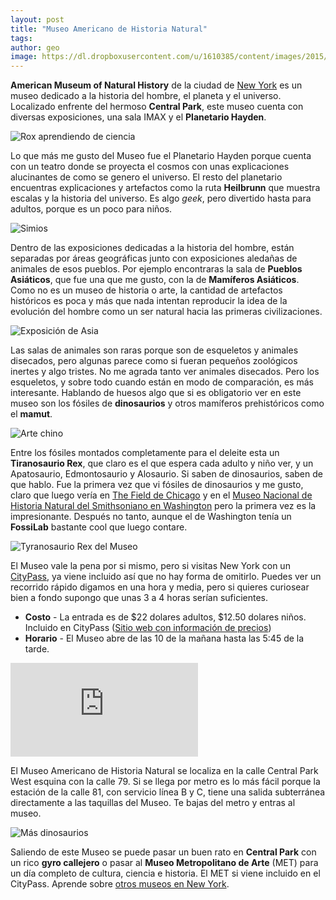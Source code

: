 ```yaml
---
layout: post
title: "Museo Americano de Historia Natural"
tags: 
author: geo
image: https://dl.dropboxusercontent.com/u/1610385/content/images/2015/05/DSC09115.JPG
---
```

**American Museum of Natural History** de la ciudad de [New York](/tag/new-york) es un museo dedicado a la historia del hombre, el planeta y el universo. Localizado enfrente del hermoso **Central Park**, este museo cuenta con diversas exposiciones, una sala IMAX y el **Planetario Hayden**.

![Rox aprendiendo de ciencia](https://dl.dropboxusercontent.com/u/1610385/content/images/2015/05/DSC09070.JPG)

Lo que más me gusto del Museo fue el Planetario Hayden porque cuenta con un teatro donde se proyecta el cosmos con unas explicaciones alucinantes de como se genero el universo. El resto del planetario encuentras explicaciones y artefactos como la ruta **Heilbrunn** que muestra escalas y la historia del universo. Es algo *geek*, pero divertido hasta para adultos, porque es un poco para niños.

![Simios](https://dl.dropboxusercontent.com/u/1610385/content/images/2015/05/DSC09075.JPG)

Dentro de las exposiciones dedicadas a la historia del hombre, están separadas por áreas geográficas junto con exposiciones aledañas de animales de esos pueblos. Por ejemplo encontraras la sala de **Pueblos Asiáticos**, que fue una que me gusto, con la de **Mamíferos Asiáticos**. Como no es un museo de historia o arte, la cantidad de artefactos históricos es poca y más que nada intentan reproducir la idea de la evolución del hombre como un ser natural hacia las primeras civilizaciones. 

![Exposición de Asia](https://dl.dropboxusercontent.com/u/1610385/content/images/2015/05/DSC09091.JPG)

Las salas de animales son raras porque son de esqueletos y animales disecados, pero algunas parece como si fueran pequeños zoológicos inertes y algo tristes. No me agrada tanto ver animales disecados. Pero los esqueletos, y sobre todo cuando están en modo de comparación, es más interesante. Hablando de huesos algo que si es obligatorio ver en este museo son los fósiles de **dinosaurios** y otros mamíferos prehistóricos como el **mamut**.

![Arte chino](https://dl.dropboxusercontent.com/u/1610385/content/images/2015/05/DSC09097.JPG)

Entre los fósiles montados completamente para el deleite esta un **Tiranosaurio Rex**, que claro es el que espera cada adulto y niño ver, y un Apatosaurio, Edmontosaurio y Alosaurio. Si saben de dinosaurios, saben de que hablo. Fue la primera vez que vi fósiles de dinosaurios y me gusto, claro que luego vería en [The Field de Chicago](/tag/chicago) y en el [Museo Nacional de Historia Natural del Smithsoniano en Washington](/tag/washington) pero la primera vez es la impresionante. Después no tanto, aunque el de Washington tenía un **FossiLab** bastante cool que luego contare.

![Tyranosaurio Rex del Museo](https://dl.dropboxusercontent.com/u/1610385/content/images/2015/05/DSC09111.JPG)

El Museo vale la pena por si mismo, pero si visitas New York con un [CityPass](/citypass), ya viene incluido así que no hay forma de omitirlo. Puedes ver un recorrido rápido digamos en una hora y media, pero si quieres curiosear bien a fondo supongo que unas 3 a 4 horas serían suficientes.

* **Costo** - La entrada es de $22 dolares adultos, $12.50 dolares niños. Incluido en CityPass ([Sitio web con información de precios](http://www.amnh.org/plan-your-visit/admissions-ticketing))
* **Horario** - El Museo abre de las 10 de la mañana hasta las 5:45 de la tarde.

<div class="embed-responsive embed-responsive-16by9">
<iframe src="https://www.google.com/maps/embed?pb=!1m18!1m12!1m3!1d3021.120729420817!2d-73.9740794!3d40.78135989999999!2m3!1f0!2f0!3f0!3m2!1i1024!2i768!4f13.1!3m3!1m2!1s0x89c258f4b00f7a09%3A0xa27d8172624c5db1!2sAmerican+Museum+of+Natural+History!5e0!3m2!1sen!2smx!4v1432568018277" class="embed-responsive-item" frameborder="0" style="border:0"></iframe>
</div>

El Museo Americano de Historia Natural se localiza en la calle Central Park West esquina con la calle 79. Si se llega por metro es lo más fácil porque la estación de la calle 81, con servicio línea B y C, tiene una salida subterránea directamente a las taquillas del Museo. Te bajas del metro y entras al museo.

![Más dinosaurios](https://dl.dropboxusercontent.com/u/1610385/content/images/2015/05/DSC09133.JPG)

Saliendo de este Museo se puede pasar un buen rato en **Central Park** con un rico **gyro callejero** o pasar al **Museo Metropolitano de Arte** (MET) para un día completo de cultura, ciencia e historia. El MET si viene incluido en el CityPass. Aprende sobre [otros museos en New York](/museos-en-nueva-york/).